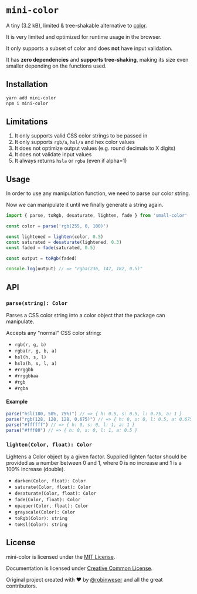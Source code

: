 # `mini-color`

A tiny (3.2 kB), limited & tree-shakable alternative to [color](https://github.com/Qix-/color).

It is very limited and optimized for runtime usage in the browser.

It only supports a subset of color and does **not** have input validation.

It has **zero dependencies** and **supports tree-shaking**, making its size even smaller depending on the functions used.

## Installation

```sh
yarn add mini-color
npm i mini-color
```

## Limitations

1. It only supports valid CSS color strings to be passed in
2. It only supports `rgb/a`, `hsl/a` and hex color values
3. It does not optimize output values (e.g. round decimals to X digits)
4. It does not validate input values
5. It always returns `hsla` or `rgba` (even if alpha=1)

## Usage

In order to use any manipulation function, we need to parse our color string.

Now we can manipulate it until we finally generate a string again.

```js
import { parse, toRgb, desaturate, lighten, fade } from 'small-color'

const color = parse('rgb(255, 0, 100)')

const lightened = lighten(color, 0.5)
const saturated = desaturate(lightened, 0.3)
const faded = fade(saturated, 0.5)

const output = toRgb(faded)

console.log(output) // => "rgba(236, 147, 182, 0.5)"
```

## API

### `parse(string): Color`

Parses a CSS color string into a color object that the package can manipulate.

Accepts any "normal" CSS color string:

- `rgb(r, g, b)`
- `rgba(r, g, b, a)`
- `hsl(h, s, l)`
- `hsla(h, s, l, a)`
- `#rrggbb`
- `#rrggbbaa`
- `#rgb`
- `#rgba`

#### Example

```js
parse("hsl(180, 50%, 75%)") // => { h: 0.5, s: 0.5, l: 0.75, a: 1 }
parse("rgb(128, 128, 128, 0.675)") // => { h: 0, s: 0, l: 0.5, a: 0.675 }
parse("#ffffff") // => { h: 0, s: 0, l: 1, a: 1 }
parse("#fff80") // => { h: 0, s: 0, l: 1, a: 0.5 }
```

### `lighten(Color, float): Color`

Lightens a Color object by a given factor. Supplied lighten factor should be provided as a number between 0 and 1, where 0 is no increase and 1 is a 100% increase (double).

- `darken(Color, float): Color`
- `saturate(Color, float): Color`
- `desaturate(Color, float): Color`
- `fade(Color, float): Color`
- `opaquer(Color, float): Color`
- `grayscale(Color): Color`
- `toRgb(Color): string`
- `toHsl(Color): string`

## License

mini-color is licensed under the [MIT License](http://opensource.org/licenses/MIT).

Documentation is licensed under [Creative Common License](http://creativecommons.org/licenses/by/4.0/).

Original project created with ♥ by [@robinweser](http://weser.io) and all the great contributors.
